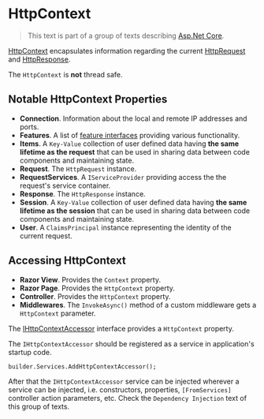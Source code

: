 # HttpContext

> This text is part of a group of texts describing [Asp.Net Core](Index.md).

[HttpContext](https://learn.microsoft.com/en-us/aspnet/core/fundamentals/use-http-context) encapsulates information regarding the current [HttpRequest](https://learn.microsoft.com/en-us/dotnet/api/microsoft.aspnetcore.http.httprequest) and [HttpResponse](https://learn.microsoft.com/en-us/dotnet/api/microsoft.aspnetcore.http.httpresponse).

The `HttpContext` is **not** thread safe.

## Notable HttpContext Properties

- **Connection**. Information about the local and remote IP addresses and ports.
- **Features**. A list of [feature interfaces](https://learn.microsoft.com/en-us/aspnet/core/fundamentals/request-features) providing various functionality. 
- **Items**. A `Key-Value` collection of user defined data having **the same lifetime as the request** that can be used in sharing data between code components and maintaining state.
- **Request**. The `HttpRequest` instance.
- **RequestServices**. A `IServiceProvider` providing access the the request's service container.
- **Response**. The `HttpResponse` instance.
- **Session**. A `Key-Value` collection of user defined data having **the same lifetime as the session** that can be used in sharing data between code components and maintaining state.
- **User**. A `ClaimsPrincipal` instance representing the identity of the current request.
 
## Accessing HttpContext

- **Razor View**. Provides the `Context` property.
- **Razor Page**. Provides the `HttpContext` property.
- **Controller**. Provides the `HttpContext` property.
- **Middlewares**. The `InvokeAsync()` method of a custom middleware gets a `HttpContext` parameter.

The [IHttpContextAccessor](https://learn.microsoft.com/en-us/dotnet/api/microsoft.aspnetcore.http.ihttpcontextaccessor) interface provides a `HttpContext` property.

The `IHttpContextAccessor` should be registered as a service in application's startup code.

```
builder.Services.AddHttpContextAccessor();
```

After that the `IHttpContextAccessor` service can be injected wherever a service can be injected, i.e. constructors, properties, `[FromServices]` controller action parameters, etc. Check the `Dependency Injection` text of this group of texts.